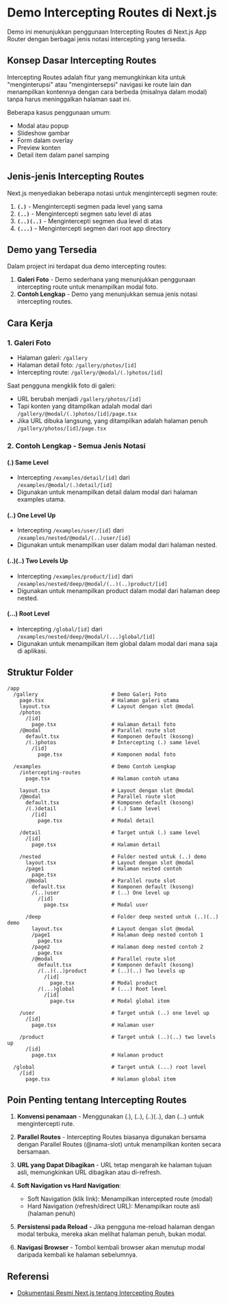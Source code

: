 # Demo Intercepting Routes di Next.js

Demo ini menunjukkan penggunaan Intercepting Routes di Next.js App Router dengan berbagai jenis notasi intercepting yang tersedia.

## Konsep Dasar Intercepting Routes

Intercepting Routes adalah fitur yang memungkinkan kita untuk "menginterupsi" atau "mengintersepsi" navigasi ke route lain dan menampilkan kontennya dengan cara berbeda (misalnya dalam modal) tanpa harus meninggalkan halaman saat ini.

Beberapa kasus penggunaan umum:

- Modal atau popup
- Slideshow gambar
- Form dalam overlay
- Preview konten
- Detail item dalam panel samping

## Jenis-jenis Intercepting Routes

Next.js menyediakan beberapa notasi untuk mengintercepti segmen route:

1. **`(.)`** - Mengintercepti segmen pada level yang sama
2. **`(..)`** - Mengintercepti segmen satu level di atas
3. **`(..)(..)`** - Mengintercepti segmen dua level di atas
4. **`(...)`** - Mengintercepti segmen dari root app directory

## Demo yang Tersedia

Dalam project ini terdapat dua demo intercepting routes:

1. **Galeri Foto** - Demo sederhana yang menunjukkan penggunaan intercepting route untuk menampilkan modal foto.
2. **Contoh Lengkap** - Demo yang menunjukkan semua jenis notasi intercepting routes.

## Cara Kerja

### 1. Galeri Foto

- Halaman galeri: `/gallery`
- Halaman detail foto: `/gallery/photos/[id]`
- Intercepting route: `/gallery/@modal/(.)photos/[id]`

Saat pengguna mengklik foto di galeri:

- URL berubah menjadi `/gallery/photos/[id]`
- Tapi konten yang ditampilkan adalah modal dari `/gallery/@modal/(.)photos/[id]/page.tsx`
- Jika URL dibuka langsung, yang ditampilkan adalah halaman penuh `/gallery/photos/[id]/page.tsx`

### 2. Contoh Lengkap - Semua Jenis Notasi

#### (.) Same Level

- Intercepting `/examples/detail/[id]` dari `/examples/@modal/(.)detail/[id]`
- Digunakan untuk menampilkan detail dalam modal dari halaman examples utama.

#### (..) One Level Up

- Intercepting `/examples/user/[id]` dari `/examples/nested/@modal/(..)user/[id]`
- Digunakan untuk menampilkan user dalam modal dari halaman nested.

#### (..)(..) Two Levels Up

- Intercepting `/examples/product/[id]` dari `/examples/nested/deep/@modal/(..)(..)product/[id]`
- Digunakan untuk menampilkan product dalam modal dari halaman deep nested.

#### (...) Root Level

- Intercepting `/global/[id]` dari `/examples/nested/deep/@modal/(...)global/[id]`
- Digunakan untuk menampilkan item global dalam modal dari mana saja di aplikasi.

## Struktur Folder

```
/app
  /gallery                        # Demo Galeri Foto
    page.tsx                      # Halaman galeri utama
    layout.tsx                    # Layout dengan slot @modal
    /photos
      /[id]
        page.tsx                  # Halaman detail foto
    /@modal                       # Parallel route slot
      default.tsx                 # Komponen default (kosong)
      /(.)photos                  # Intercepting (.) same level
        /[id]
          page.tsx                # Komponen modal foto

  /examples                       # Demo Contoh Lengkap
    /intercepting-routes
      page.tsx                    # Halaman contoh utama

    layout.tsx                    # Layout dengan slot @modal
    /@modal                       # Parallel route slot
      default.tsx                 # Komponen default (kosong)
      /(.)detail                  # (.) Same level
        /[id]
          page.tsx                # Modal detail

    /detail                       # Target untuk (.) same level
      /[id]
        page.tsx                  # Halaman detail

    /nested                       # Folder nested untuk (..) demo
      layout.tsx                  # Layout dengan slot @modal
      /page1                      # Halaman nested contoh
        page.tsx
      /@modal                     # Parallel route slot
        default.tsx               # Komponen default (kosong)
        /(..)user                 # (..) One level up
          /[id]
            page.tsx              # Modal user

      /deep                       # Folder deep nested untuk (..)(..) demo
        layout.tsx                # Layout dengan slot @modal
        /page1                    # Halaman deep nested contoh 1
          page.tsx
        /page2                    # Halaman deep nested contoh 2
          page.tsx
        /@modal                   # Parallel route slot
          default.tsx             # Komponen default (kosong)
          /(..)(..)product        # (..)(..) Two levels up
            /[id]
              page.tsx            # Modal product
          /(...)global            # (...) Root level
            /[id]
              page.tsx            # Modal global item

    /user                         # Target untuk (..) one level up
      /[id]
        page.tsx                  # Halaman user

    /product                      # Target untuk (..)(..) two levels up
      /[id]
        page.tsx                  # Halaman product

  /global                         # Target untuk (...) root level
    /[id]
      page.tsx                    # Halaman global item
```

## Poin Penting tentang Intercepting Routes

1. **Konvensi penamaan** - Menggunakan (.), (..), (..)(..), dan (...) untuk mengintercepti rute.

2. **Parallel Routes** - Intercepting Routes biasanya digunakan bersama dengan Parallel Routes (@nama-slot) untuk menampilkan konten secara bersamaan.

3. **URL yang Dapat Dibagikan** - URL tetap mengarah ke halaman tujuan asli, memungkinkan URL dibagikan atau di-refresh.

4. **Soft Navigation vs Hard Navigation**:

   - Soft Navigation (klik link): Menampilkan intercepted route (modal)
   - Hard Navigation (refresh/direct URL): Menampilkan route asli (halaman penuh)

5. **Persistensi pada Reload** - Jika pengguna me-reload halaman dengan modal terbuka, mereka akan melihat halaman penuh, bukan modal.

6. **Navigasi Browser** - Tombol kembali browser akan menutup modal daripada kembali ke halaman sebelumnya.

## Referensi

- [Dokumentasi Resmi Next.js tentang Intercepting Routes](https://nextjs.org/docs/app/building-your-application/routing/intercepting-routes)
